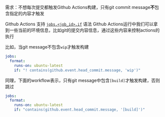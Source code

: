 需求：不想每次提交都触发Github Actions构建，只有git commit message**不**包含指定的内容才触发

Github Actions 支持 [`jobs.<job_id>.if`](https://docs.github.com/en/free-pro-team@latest/actions/reference/workflow-syntax-for-github-actions#jobsjob_idif) 语法
Github Actions运行中我们可以拿到一些当前的环境信息，比如git的提交内容信息，通过这些内容来控制actions的执行

比如，当git message不包含`wip`才触发构建
```yaml
jobs:
  format:
    runs-on: ubuntu-latest
    if: "! contains(github.event.head_commit.message, 'wip')"
```

同理，下面的workflow表示，只有git message中包含`[build]`才触发构建，否则跳过

```yaml
jobs:
  format:
    runs-on: ubuntu-latest
    if: "contains(github.event.head_commit.message, '[build]')"
```
